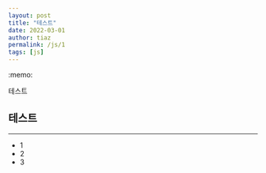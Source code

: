 ```yaml
---
layout: post
title: "테스트"
date: 2022-03-01  
author: tiaz
permalink: /js/1
tags: [js]
---
```


<div class="callout">:memo:
  <div>
    <p>테스트</p>
  </div>
</div>


## 테스트
---
- 1
- 2
- 3